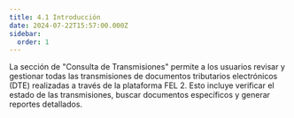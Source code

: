 ```yaml
---
title: 4.1 Introducción
date: 2024-07-22T15:57:00.000Z
sidebar:
  order: 1
---
```

La sección de "Consulta de Transmisiones" permite a los usuarios revisar y gestionar todas las transmisiones de documentos tributarios electrónicos (DTE) realizadas a través de la plataforma FEL 2. Esto incluye verificar el estado de las transmisiones, buscar documentos específicos y generar reportes detallados.



